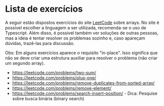 # Lista de exercícios

A seguir estão dispostos exercícios do site [LeetCode](https://leetcode.com/) sobre arrays.
No site é possível escolher a linguagem a ser utilizada, recomenda-se o uso de Typescript. Além disso, é possível também ver soluções de outras pessoas, mas a ideia é tentar resolver os problemas sozinho e, caso apareçam dúvidas, trazê-las para discussão.

Obs: Em alguns exercícios aparece o requisito "in-place". Isso significa que não se deve criar uma estrutura auxiliar para resolver o problema (não criar um segundo array).

- https://leetcode.com/problems/two-sum/
- https://leetcode.com/problems/plus-one/
- https://leetcode.com/problems/remove-duplicates-from-sorted-array/
- https://leetcode.com/problems/remove-element/
- https://leetcode.com/problems/search-insert-position/ - Dica: Pesquise sobre busca binária (binary search)
